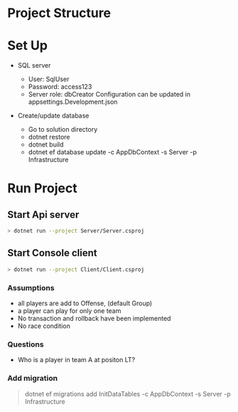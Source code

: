 # Project Structure
# Set Up
- SQL server
	- User: SqlUser
	- Password: access123
	- Server role: dbCreator
	Configuration can be updated in appsettings.Development.json
	
- Create/update database
	- Go to solution directory
	- dotnet restore
	- dotnet build
	- dotnet ef database update -c AppDbContext -s Server -p Infrastructure
# Run Project
## Start Api server
```sh
> dotnet run --project Server/Server.csproj
```
## Start Console client
```sh
> dotnet run --project Client/Client.csproj
```

### Assumptions
- all players are add to Offense, (default Group)
- a player can play for only one team
- No transaction and rollback have been implemented
- No race condition

### Questions
- Who is a player in team A at positon LT?

### Add migration
> dotnet ef migrations add InitDataTables -c AppDbContext -s Server -p Infrastructure


